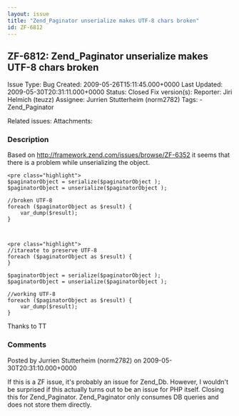 ```yaml
---
layout: issue
title: "Zend_Paginator unserialize makes UTF-8 chars broken"
id: ZF-6812
---
```


ZF-6812: Zend\_Paginator unserialize makes UTF-8 chars broken
-------------------------------------------------------------

 Issue Type: Bug Created: 2009-05-26T15:11:45.000+0000 Last Updated: 2009-05-30T20:31:11.000+0000 Status: Closed Fix version(s): 
 Reporter:  Jiri Helmich (teuzz)  Assignee:  Jurrien Stutterheim (norm2782)  Tags: - Zend\_Paginator
 
 Related issues: 
 Attachments: 
### Description

Based on <http://framework.zend.com/issues/browse/ZF-6352> it seems that there is a problem while unserializing the object.

 
    <pre class="highlight"> 
    $paginatorObject = serialize($paginatorObject );    
    $paginatorObject = unserialize($paginatorObject );
    
    //broken UTF-8
    foreach ($paginatorObject as $result) {
        var_dump($result);
    }


 
    <pre class="highlight"> 
    //itareate to preserve UTF-8
    foreach ($paginatorObject as $result) {
    }   
    
    $paginatorObject = serialize($paginatorObject );    
    $paginatorObject = unserialize($paginatorObject );
    
    //working UTF-8
    foreach ($paginatorObject as $result) {
        var_dump($result);
    }


Thanks to TT

 

 

### Comments

Posted by Jurrien Stutterheim (norm2782) on 2009-05-30T20:31:10.000+0000

If this is a ZF issue, it's probably an issue for Zend\_Db. However, I wouldn't be surprised if this actually turns out to be an issue for PHP itself. Closing this for Zend\_Paginator. Zend\_Paginator only consumes DB queries and does not store them directly.

 

 